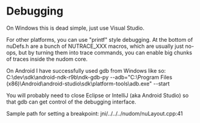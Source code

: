 # Debugging

On Windows this is dead simple, just use Visual Studio.

For other platforms, you can use "printf" style debugging.
At the bottom of nuDefs.h are a bunch of NUTRACE_XXX macros, which are usually
just no-ops, but by turning them into trace commands, you can enable big
chunks of traces inside the nudom core.

On Android I have successfully used gdb from Windows like so:
C:\dev\sdk\android-ndk-r9b\ndk-gdb-py --adb="C:\Program Files (x86)\Android\android-studio\sdk\platform-tools\adb.exe" --start

You will probably need to close Eclipse or IntelliJ (aka Android Studio) so that
gdb can get control of the debugging interface.

Sample path for setting a breakpoint:
jni/../../../nudom/nuLayout.cpp:41